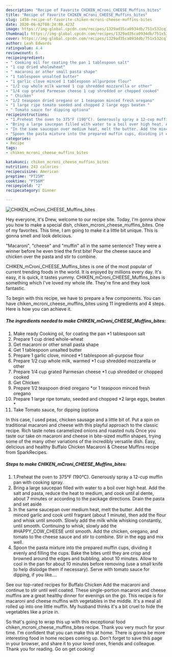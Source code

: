 ```yaml
---
description: "Recipe of Favorite CHIKEN_mCroni_CHEESE_Muffins_bites"
title: "Recipe of Favorite CHIKEN_mCroni_CHEESE_Muffins_bites"
slug: 1458-recipe-of-favorite-chiken-mcroni-cheese-muffins-bites
date: 2020-06-02T00:24:08.423Z
image: https://img-global.cpcdn.com/recipes/1329ad35ca0934db/751x532cq70/chiken_mcroni_cheese_muffins_bites-recipe-main-photo.jpg
thumbnail: https://img-global.cpcdn.com/recipes/1329ad35ca0934db/751x532cq70/chiken_mcroni_cheese_muffins_bites-recipe-main-photo.jpg
cover: https://img-global.cpcdn.com/recipes/1329ad35ca0934db/751x532cq70/chiken_mcroni_cheese_muffins_bites-recipe-main-photo.jpg
author: Leah Edwards
ratingvalue: 4.4
reviewcount: 6
recipeingredient:
- " Cooking oil for coating the pan 1 tablespoon salt"
- "1 cup dried wholewheat"
- " macaroni or other small pasta shape"
- "1 tablespoon unsalted butter"
- "1 garlic clove minced 1 tablespoon allpurpose flour"
- "1/2 cup whole milk warmed 1 cup shredded mozzarella or other"
- "1/4 cup grated Parmesan cheese 1 cup shredded or chopped cooked"
- " Chicken"
- "1/2 teaspoon dried oregano or 1 teaspoon minced fresh oregano"
- "1 large ripe tomato seeded and chopped 2 large eggs beaten "
- " Tomato sauce for dipping optiona"
recipeinstructions:
- "1.Preheat the oven to 375°F (190°C). Generously spray a 12-cup muffin pan with cooking spray."
- "Bring a large saucepan filled with water to a boil over high heat. Add the salt and pasta, reduce the heat to medium, and cook until al dente, about 7 minutes or according to the package directions. Drain the pasta and set aside"
- "In the same saucepan over medium heat, melt the butter. Add the minced garlic and cook until fragrant (about 1 minute), then add the flour and whisk until smooth. Slowly add the milk while whisking constantly, until smooth. Continuing to whisk, slowly add the #HAPPY_COW_CHEESE until smooth. Add the chicken, oregano, and tomato to the cheese sauce and stir to combine. Stir in the egg and mix well."
- "Spoon the pasta mixture into the prepared muffin cups, dividing it evenly and filling the cups. Bake the bites until they are crisp and browned around the edges and bubbling, about 10 minutes. Allow to cool in the pan for about 10 minutes before removing (use a small knife to help dislodge them if necessary). Serve with tomato sauce for dipping, if you like...."
categories:
- Recipe
tags:
- chiken_mcroni_cheese_muffins_bites

katakunci: chiken_mcroni_cheese_muffins_bites 
nutrition: 243 calories
recipecuisine: American
preptime: "PT25M"
cooktime: "PT56M"
recipeyield: "2"
recipecategory: Dinner

---
```



![CHIKEN_mCroni_CHEESE_Muffins_bites](https://img-global.cpcdn.com/recipes/1329ad35ca0934db/751x532cq70/chiken_mcroni_cheese_muffins_bites-recipe-main-photo.jpg)

Hey everyone, it's Drew, welcome to our recipe site. Today, I'm gonna show you how to make a special dish, chiken_mcroni_cheese_muffins_bites. One of my favorites. This time, I am going to make it a little bit unique. This is gonna smell and look delicious.

&#34;Macaroni&#34;, &#34;cheese&#34; and &#34;muffin&#34; all in the same sentence? They were a winner before he even tried the first bite! Pour the cheese sauce and chicken over the pasta and stir to combine.

CHIKEN_mCroni_CHEESE_Muffins_bites is one of the most popular of current trending foods in the world. It is enjoyed by millions every day. It's easy, it is quick, it tastes yummy. CHIKEN_mCroni_CHEESE_Muffins_bites is something which I've loved my whole life. They're fine and they look fantastic.


To begin with this recipe, we have to prepare a few components. You can have chiken_mcroni_cheese_muffins_bites using 11 ingredients and 4 steps. Here is how you can achieve it.

<!--inarticleads1-->

##### The ingredients needed to make CHIKEN_mCroni_CHEESE_Muffins_bites:

1. Make ready  Cooking oil, for coating the pan *1 tablespoon salt
1. Prepare 1 cup dried whole-wheat
1. Get  macaroni or other small pasta shape
1. Get 1 tablespoon unsalted butter
1. Prepare 1 garlic clove, minced *1 tablespoon all-purpose flour
1. Prepare 1/2 cup whole milk, warmed *1 cup shredded mozzarella or other
1. Prepare 1/4 cup grated Parmesan cheese *1 cup shredded or chopped cooked
1. Get  Chicken
1. Prepare 1/2 teaspoon dried oregano *or 1 teaspoon minced fresh oregano
1. Prepare 1 large ripe tomato, seeded and chopped *2 large eggs, beaten *
1. Take  Tomato sauce, for dipping (optiona


In this case, I used peas, chicken sausage and a little bit of. Put a spin on traditional macaroni and cheese with this playful approach to the classic recipe. Rich taste notes caramelized onions and roasted nuts Once you taste our take on macaroni and cheese in bite-sized muffin shapes, trying some of the many other variations of the incredibly versatile dish. Easy, delicious and healthy Buffalo Chicken Macaroni &amp; Cheese Muffins recipe from SparkRecipes. 

<!--inarticleads2-->

##### Steps to make CHIKEN_mCroni_CHEESE_Muffins_bites:

1. 1.Preheat the oven to 375°F (190°C). Generously spray a 12-cup muffin pan with cooking spray.
1. Bring a large saucepan filled with water to a boil over high heat. Add the salt and pasta, reduce the heat to medium, and cook until al dente, about 7 minutes or according to the package directions. Drain the pasta and set aside
1. In the same saucepan over medium heat, melt the butter. Add the minced garlic and cook until fragrant (about 1 minute), then add the flour and whisk until smooth. Slowly add the milk while whisking constantly, until smooth. Continuing to whisk, slowly add the #HAPPY_COW_CHEESE until smooth. Add the chicken, oregano, and tomato to the cheese sauce and stir to combine. Stir in the egg and mix well.
1. Spoon the pasta mixture into the prepared muffin cups, dividing it evenly and filling the cups. Bake the bites until they are crisp and browned around the edges and bubbling, about 10 minutes. Allow to cool in the pan for about 10 minutes before removing (use a small knife to help dislodge them if necessary). Serve with tomato sauce for dipping, if you like....


See our top-rated recipes for Buffalo Chicken Add the macaroni and continue to stir until well coated. These single-portion macaroni and cheese muffins are a great healthy dinner for evenings on the go. This recipe is for macaroni and cheese muffins with vegetables in the middle. It&#39;s a meal all rolled up into one little muffin. My husband thinks it&#39;s a bit cruel to hide the vegetables like a prize in. 

So that's going to wrap this up with this exceptional food chiken_mcroni_cheese_muffins_bites recipe. Thank you very much for your time. I'm confident that you can make this at home. There is gonna be more interesting food in home recipes coming up. Don't forget to save this page in your browser, and share it to your loved ones, friends and colleague. Thank you for reading. Go on get cooking!
